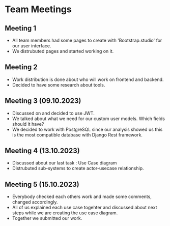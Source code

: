 # Team Meetings

## Meeting 1
- All team members had some pages to create with 'Bootstrap.studio' for our user interface.
- We distrubuted pages and started working on it.

## Meeting 2
- Work distribution is done about who will work on frontend and backend.
- Decided to have some research about tools.
  
## Meeting 3 (09.10.2023)
- Discussed on and decided to use JWT.
- We talked about what we need for our custom user models. Which fields should it have?
- We decided to work with PostgreSQL since our analysis showed us this is the most compatible database with Django Rest framework.

## Meeting 4 (13.10.2023)
- Discussed about our last task : Use Case diagram
- Distrubuted sub-systems to create actor-usecase relationship.

## Meeting 5 (15.10.2023)
- Everybody checked each others work and made some comments, changed accordingly.
- All of us explained each use case togehter and discussed about next steps while we are creating the use case diagram.
- Together we submitted our work.
